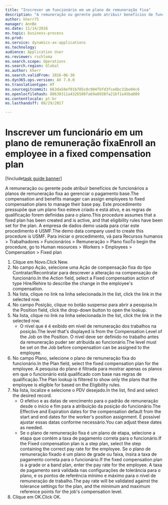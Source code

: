 ```yaml
--- 
title: "Inscrever um funcionário em um plano de remuneração fixa"
description: "A remuneração ou gerente pode atribuir benefícios de funcionários a planos de remuneração fixa ao gerenciar o pagamento base."
author: kherr75
manager: AnnBe
ms.date: 11/14/2016
ms.topic: business-process
ms.prod: 
ms.service: dynamics-ax-applications
ms.technology: 
audience: Application User
ms.reviewer: rschloma
ms.search.scope: Operations
ms.search.region: Global
ms.author: kherr
ms.search.validFrom: 2016-06-30
ms.dyn365.ops.version: AX 7.0.0
ms.translationtype: HT
ms.sourcegitcommit: 663da58ef01b705c0c984fbfd3fce8bc31be04c6
ms.openlocfilehash: 88630311a4326508fa69a8938fa216f1a45ba089
ms.contentlocale: pt-br
ms.lasthandoff: 08/29/2017

---
```

# <a name="enroll-an-employee-in-a-fixed-compensation-plan"></a><span data-ttu-id="91e4b-103">Inscrever um funcionário em um plano de remuneração fixa</span><span class="sxs-lookup"><span data-stu-id="91e4b-103">Enroll an employee in a fixed compensation plan</span></span>

[!include[task guide banner](../../includes/task-guide-banner.md)]

<span data-ttu-id="91e4b-104">A remuneração ou gerente pode atribuir benefícios de funcionários a planos de remuneração fixa ao gerenciar o pagamento base.</span><span class="sxs-lookup"><span data-stu-id="91e4b-104">The compensation and benefits manager can assign employees to fixed compensation plans to manage their base pay.</span></span> <span data-ttu-id="91e4b-105">Este procedimento pressupõe que um plano fixo esteve criado e está ativo, e as regras de qualificação forem definidas para o plano.</span><span class="sxs-lookup"><span data-stu-id="91e4b-105">This procedure assumes that a fixed plan has been created and is active, and that eligibility rules have been set for the plan.</span></span> <span data-ttu-id="91e4b-106">A empresa de dados demo usada para criar este procedimento é USMF.</span><span class="sxs-lookup"><span data-stu-id="91e4b-106">The demo data company used to create this procedure is USMF.</span></span> <span data-ttu-id="91e4b-107">Para iniciar o procedimento, vá para Recursos humanos > Trabalhadores > Funcionários > Remuneração > Plano fixo</span><span class="sxs-lookup"><span data-stu-id="91e4b-107">To begin the procedure, go to Human resources > Workers > Employees > Compensation > Fixed plan</span></span>

1. <span data-ttu-id="91e4b-108">Clique em Novo.</span><span class="sxs-lookup"><span data-stu-id="91e4b-108">Click New.</span></span>
2. <span data-ttu-id="91e4b-109">No campo Ação, selecione uma Ação de compensação fixa do tipo Contratar/Recontratar para descrever a alteração na compensação de funcionário.</span><span class="sxs-lookup"><span data-stu-id="91e4b-109">In the Action field, select a Fixed compensation action of type Hire/Rehire to describe the change in the employee's compensation.</span></span>
3. <span data-ttu-id="91e4b-110">Na lista, clique no link na linha selecionada.</span><span class="sxs-lookup"><span data-stu-id="91e4b-110">In the list, click the link in the selected row.</span></span>
4. <span data-ttu-id="91e4b-111">No campo Posição, clique no botão suspenso para abrir a pesquisa.</span><span class="sxs-lookup"><span data-stu-id="91e4b-111">In the Position field, click the drop-down button to open the lookup.</span></span>
5. <span data-ttu-id="91e4b-112">Na lista, clique no link na linha selecionada.</span><span class="sxs-lookup"><span data-stu-id="91e4b-112">In the list, click the link in the selected row.</span></span>
    * <span data-ttu-id="91e4b-113">O nível que é é exibido em nível de remuneração dos trabalhos na posição.</span><span class="sxs-lookup"><span data-stu-id="91e4b-113">The level that's displayed is from the Compensation Level of the Job on the Position.</span></span> <span data-ttu-id="91e4b-114">O nível deve ser definido no trabalho antes da remuneração puder ser atribuída ao funcionário.</span><span class="sxs-lookup"><span data-stu-id="91e4b-114">The level must be set on the Job before compensation can be assigned to the employee.</span></span>  
6. <span data-ttu-id="91e4b-115">No campo Plano, selecione o plano de remuneração fixa do funcionário.</span><span class="sxs-lookup"><span data-stu-id="91e4b-115">In the Plan field, select the fixed compensation plan for the employee.</span></span> <span data-ttu-id="91e4b-116">A pesquisa do plano é filtrada para mostrar apenas os planos em que o funcionário está qualificado com base nas regras de qualificação.</span><span class="sxs-lookup"><span data-stu-id="91e4b-116">The Plan lookup is filtered to show only the plans that the employee is eligible for based on the Eligibility rules.</span></span>
7. <span data-ttu-id="91e4b-117">Na lista, localize e selecione o PDV desejado.</span><span class="sxs-lookup"><span data-stu-id="91e4b-117">In the list, find and select the desired record.</span></span>
    * <span data-ttu-id="91e4b-118">O efetivo e as datas de vencimento para o padrão de remuneração desde o início e fim para a atribuição da posição do funcionário.</span><span class="sxs-lookup"><span data-stu-id="91e4b-118">The Effective and Expiration dates for the compensation default from the start and end dates for the worker's position assignment.</span></span> <span data-ttu-id="91e4b-119">É possível ajustar essas datas conforme necessário.</span><span class="sxs-lookup"><span data-stu-id="91e4b-119">You can adjust these dates as needed.</span></span>  
    * <span data-ttu-id="91e4b-120">Se o plano de remuneração fixa é um plano de etapa, selecione a etapa que contém a taxa de pagamento correta para o funcionário.</span><span class="sxs-lookup"><span data-stu-id="91e4b-120">If the Fixed compensation plan is a step plan, select the step containing the correct pay rate for the employee.</span></span> <span data-ttu-id="91e4b-121">Se o plano de remuneração fixado é um plano de grade ou faixa, insira a taxa de pagamento correta para o funcionário.</span><span class="sxs-lookup"><span data-stu-id="91e4b-121">If the fixed compensation plan is a grade or a band plan, enter the pay rate for the employee.</span></span> <span data-ttu-id="91e4b-122">A taxa de pagamento será validada nas configurações de tolerância para o plano, e os pontos de referência mínimo e máximo para o nível de remuneração de trabalho.</span><span class="sxs-lookup"><span data-stu-id="91e4b-122">The pay rate will be validated against the tolerance settings for the plan, and the minimum and maximum reference points for the job's compensation level.</span></span>  
8. <span data-ttu-id="91e4b-123">Clique em OK.</span><span class="sxs-lookup"><span data-stu-id="91e4b-123">Click OK.</span></span>



